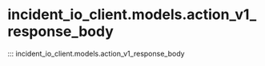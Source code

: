 # incident_io_client.models.action_v1_response_body

::: incident_io_client.models.action_v1_response_body